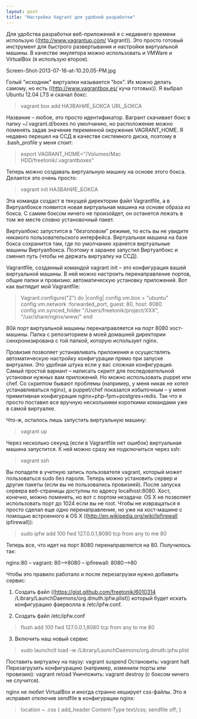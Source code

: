 ```yaml
---
layout: post
title: "Настройка Vagrant для удобной разработки"
---
```

Для удобства разработки веб-приложений я с недавнего времени использую ((http://www.vagrantup.com/ Vagrant)). Это просто готовый инструмент для быстрого развертывания и настройки виртуальной машины. В качестве эмулятора можно использовать и VMWare и VirtualBox (я использую второе). 

Screen-Shot-2013-07-16-at-10.20.05-PM.jpg

Голый "исходник" виртуалки называется "box". Их можно делать самому, но есть ((http://www.vagrantbox.es/ куча готовых)). Я выбрал Ubuntu 12.04 LTS и скачал бокс:

> vagrant box add НАЗВАНИЕ_БОКСА URL_БОКСА

Название – любое, это просто идентификатор. Вагрант скачивает бокс в папку ~/.vagrant.d/boxes по умолчанию, но расположение можно поменять задав значение переменной окружения VAGRANT_HOME. Я недавно перешел на ССД в качестве системного диска, поэтому в .bash_profile у меня стоит:

> export VAGRANT_HOME="/Volumes/Mac HDD/freetonik/.vagrantboxes"

Теперь можно создавать виртуальную машину на основе этого бокса. Делается это очень просто:

> vagrant init НАЗВАНИЕ_БОКСА

Эта команда создаст в текущей директории файл Vagrantfile, а в Виртуалбоксе появится новая виртуальная машина на основе образа из бокса. С самим боксом ничего не произойдет, он останется лежать в том же месте словно установочный пакет. 

Виртуалбокс запустится в "безголовом" режиме, то есть вы не увидите никакого пользовательского интерфейса. Виртуальная машина на базе бокса сохранится там, где по умолчанию хранятся виртуальные машины Виртуалбокса. Поэтому я заранее запустил Виртуалбокс и сменил путь (чтобы не держать виртуалку на ССД).

Vagrantfile, созданный командой vagrant init – это конфигурация вашей виртуальной машины. В ней можно настроить перенаправление портов, общие папки и провизию: автоматическую установку приложений. Вот как выглядит мой Vagrantfile:

> Vagrant.configure("2") do |config|
>   config.vm.box = "ubuntu"
>   config.vm.network :forwarded_port, guest: 80, host: 8080
>   config.vm.synced_folder "/Users/freetonik/project/XXX", "/usr/share/nginx/www/"
> end

80й порт виртуальной машины перенаправляется на порт 8080 хост-машины. Папка с репозиторием в моей домашней директории синхронизирована с той папкой, которую использует nginx.

Провизия позволяет устанавливать приложения и осуществлять автоматическую настройку конфигурации прямо при запуске виртуалки. Это удобная штука если у вас сложная конфигурация. Самый простой вариант – написать скрипт для последовательной установки нужных вам приложений. Но можно использовать puppet или chef. Со скриптом бывают проблемы (например, у меня никак не хотел устанавливаться nginx), а puppet/chef показался избыточным – у меня примитивная конфигурация nginx+php-fpm+postgres+redis. Так что я просто поставил все вручную несколькими короткими командами уже в самой виртуалке.

Что-ж, осталось лишь запустить виртуальную машину:

> vagrant up

Через несколько секунд (если в Vagrantfile нет ошибок) виртуальная машина запустится. К ней можно сразу же подключиться через ssh:

> vagrant ssh

Вы попадете в учетную запись пользователя vagrant, который может пользоваться sudo без пароля. Теперь можно установить сервер и другие пакеты (если вы не пользовались провизией). После запуска сервера веб-страницы доступны по адресу localhost:8080. Хост, конечно, можно поменять, но вот с портом незадача: OS X не позволяет использовать порт до 1024 если вы не root. Чтобы не извращаться я просто сделал еще одно перенаправление, но уже на хост-машине с помощью встроенного в OS X ((http://en.wikipedia.org/wiki/Ipfirewall ipfirewall)):

> sudo ipfw add 100 fwd 127.0.0.1,8080 tcp from any to me 80

Теперь все, что идет на порт 8080 перенаправляется на 80. Получилось так: 

nginx:80 – vagrant: 80–>8080 – ipfirewall: 8080–>80

Чтобы это правило работало и после перезагрузки нужно добавить сервис:

1) Создать файл ((https://gist.github.com/freetonik/6010314 /Library/LaunchDaemons/org.dmuth.ipfw.plist)) который будет искать конфигурацию фаерволла в /etc/ipfw.conf.

2) Создать файл /etc/ipfw.conf

> flush
> add 100 fwd 127.0.0.1,8080 tcp from any to me 80

3) Включить наш новый сервис

> sudo launchctl load -w /Library/LaunchDaemons/org.dmuth.ipfw.plist

Поставить виртуалку на паузу: vagrant suspend
Остановить: vagrant halt
Перезагрузить конфигурацию (например, изменили порты или провизию): vagrant reload
Уничтожить: vagrant destroy (с боксом ничего не случится).

nginx не любит VirtualBox и иногда странно кеширует css-файлы. Это я исправил отключив sendfile в конфигурации nginx:

> location ~ \.css {
>     add_header Content-Type text/css;
>     sendfile off;
> }
